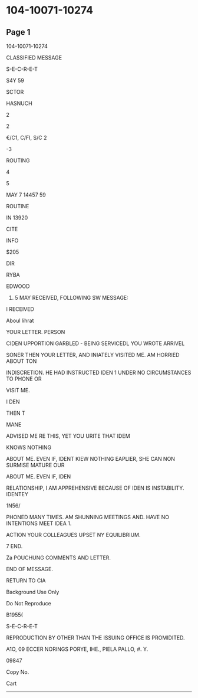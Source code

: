 # 104-10071-10274

## Page 1

104-10071-10274

CLASSIFIED MESSAGE

S-E-C-R-E-T

S4Y 59

SCTOR

HASNUCH

2

2

€/C1, C/FI, S/C 2

-3

ROUTING

4

5

MAY 7 14457 59

ROUTINE

IN 13920

CITE

INFO

$205

DIR

RYBA

EDWOOD

1. 5 MAY RECEIVED, FOLLOWING SW MESSAGE:

I RECEIVED

Aboul lihrat

YOUR LETTER. PERSON

CIDEN UPPORTION GARBLED - BEING SERVICEDL YOU WROTE ARRIVEL

SONER THEN YOUR LETTER, AND INIATELY VISITED ME. AM HORRIED ABOUT TON

INDISCRETION. HE HAD INSTRUCTED IDEN 1 UNDER NO CIRCUMSTANCES TO PHONE OR

VISIT ME.

I DEN

THEN T

MANE

ADVISED ME RE THIS, YET YOU URITE THAT IDEM

KNOWS NOTHING

ABOUT ME. EVEN IF, IDENT KIEW NOTHING EAPLIER, SHE CAN NON SURMISE MATURE OUR

ABOUT ME. EVEN IF, IDEN

RELATIONSHIP, I AM APPREHENSIVE BECAUSE OF IDEN IS INSTABILITY. IDENTEY

1N56/

PHONED MANY TIMES. AM SHUNNING MEETINGS AND. HAVE NO INTENTIONS MEET IDEA 1.

ACTION YOUR COLLEAGUES UPSET NY EQUILIBRIUM.

7 END.

Za POUCHUNG COMMENTS AND LETTER.

END OF MESSAGE.

RETURN TO CIA

Background Use Only

Do Not Reproduce

B1955(

S-E-C-R-E-T

REPRODUCTION BY OTHER THAN THE ISSUING OFFICE IS PROMIDITED.

A1O, 09 ECCER NORINGS PORYE, IHE., PIELA PALLO, #. Y.

09847

Copy No.

Cart

---

